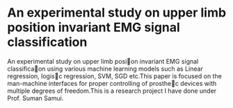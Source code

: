# An experimental study on upper limb position invariant EMG signal classification
An experimental study on upper limb posi􏰀on invariant EMG signal classifica􏰀on using various machine learning models such as Linear regression, logis􏰀c regression, SVM, SGD etc.This paper is focused on the man-machine interfaces for proper controlling of prosthe􏰀c devices with multiple degrees of freedom.This is a research project I have done under Prof. Suman Samui.
